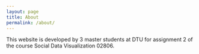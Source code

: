 ```yaml
---
layout: page
title: About
permalink: /about/
---
```


This website is developed by 3 master students at DTU for assignment 2 of the course Social Data Visualization 02806. 
